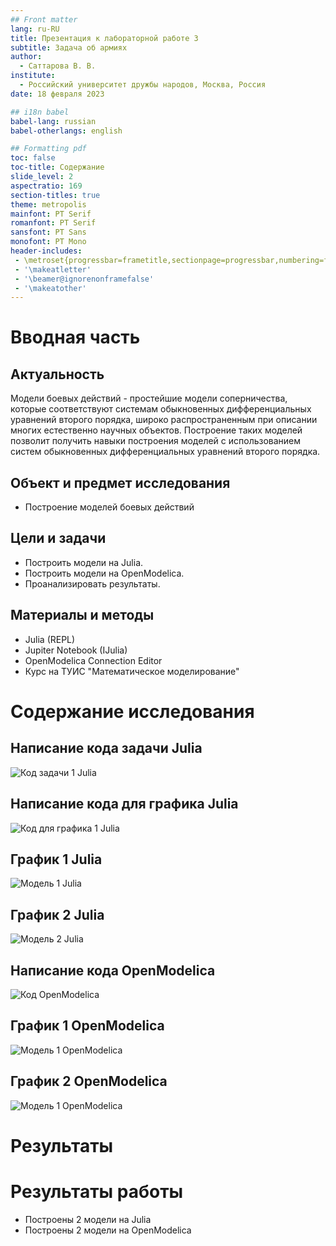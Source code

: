 ```yaml
---
## Front matter
lang: ru-RU
title: Презентация к лабораторной работе 3
subtitle: Задача об армиях
author:
  - Саттарова В. В.
institute:
  - Российский университет дружбы народов, Москва, Россия
date: 18 февраля 2023

## i18n babel
babel-lang: russian
babel-otherlangs: english

## Formatting pdf
toc: false
toc-title: Содержание
slide_level: 2
aspectratio: 169
section-titles: true
theme: metropolis
mainfont: PT Serif
romanfont: PT Serif
sansfont: PT Sans
monofont: PT Mono
header-includes:
 - \metroset{progressbar=frametitle,sectionpage=progressbar,numbering=fraction}
 - '\makeatletter'
 - '\beamer@ignorenonframefalse'
 - '\makeatother'
---
```


# Вводная часть

## Актуальность

Модели боевых действий - простейшие модели соперничества, которые соответствуют системам обыкновенных дифференциальных уравнений второго порядка, широко распространенным при описании многих естественно научных объектов. Построение таких моделей позволит получить навыки построения моделей с использованием систем обыкновенных дифференциальных уравнений второго порядка.

## Объект и предмет исследования

- Построение моделей боевых действий

## Цели и задачи

- Построить модели на Julia.
- Построить модели на OpenModelica.
- Проанализировать результаты.

## Материалы и методы

- Julia (REPL)
- Jupiter Notebook (IJulia)
- OpenModelica Connection Editor
- Курс на ТУИС "Математическое моделирование"

# Содержание исследования

## Написание кода задачи Julia
![Код задачи 1 Julia](./image/1.jpg)

## Написание кода для графика Julia
![Код для графика 1 Julia](./image/2.jpg)

## График 1 Julia
![Модель 1 Julia](./image/3.jpg)

## График 2 Julia
![Модель 2 Julia](./image/6.jpg)

## Написание кода OpenModelica
![Код OpenModelica](./image/7.jpg)

## График 1 OpenModelica
![Модель 1 OpenModelica](./image/8.jpg)

## График 2 OpenModelica
![Модель 1 OpenModelica](./image/10.jpg)

# Результаты

# Результаты работы

- Построены 2 модели на Julia
- Построены 2 модели на OpenModelica
